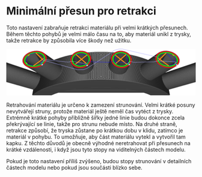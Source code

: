 Minimální přesun pro retrakci
====
Toto nastavení zabraňuje retrakci materiálu při velmi krátkých přesunech. Během těchto pohybů je velmi málo času na to, aby materiál unikl z trysky, takže retrakce by způsobila více škody než užitku.

![Nejkratší pohyb uprostřed není retrahován](../../../articles/images/retraction_min_travel.png)

Retrahování materiálu je určeno k zamezení strunování. Velmi krátké posuny nevytvářejí struny, protože materiál ještě neměl čas vytéct z trysky. Extrémně krátké pohyby přibližně šířky jedné linie budou dokonce zcela překrývající se linie, takže pro strunu nebude místo. Na druhé straně, retrakce způsobí, že tryska zůstane po krátkou dobu v klidu, zatímco je materiál v pohybu. To umožňuje, aby část materiálu vytekl a vytvořil tam kapku. Z těchto důvodů je obecně výhodné neretrahovat při přesunech na krátké vzdálenosti, i když jsou tyto stopy na viditelných částech modelu.

Pokud je toto nastavení příliš zvýšeno, budou stopy strunování v detailních částech modelu nebo pokud jsou součásti blízko sebe.